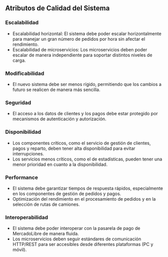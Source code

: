 ## Atributos de Calidad del Sistema

### Escalabilidad
* Escalabilidad horizontal: El sistema debe poder escalar horizontalmente para manejar un gran número de pedidos por hora sin afectar el rendimiento.
* Escalabilidad de microservicios: Los microservicios deben poder escalar de manera independiente para soportar distintos niveles de carga.

### Modificabilidad
* El nuevo sistema debe ser menos rígido, permitiendo que los cambios a futuro se realicen de manera más sencilla.

### Seguridad
* El acceso a los datos de clientes y los pagos debe estar protegido por mecanismos de autenticación y autorización.

### Disponibilidad
* Los componentes críticos, como el servicio de gestión de clientes, pagos y reparto, deben tener alta disponibilidad para evitar interrupciones.
* Los servicios menos críticos, como el de estadísticas, pueden tener una menor prioridad en cuanto a la disponibilidad.

### Performance
* El sistema debe garantizar tiempos de respuesta rápidos, especialmente en los componentes de gestión de pedidos y pagos.
* Optimización del rendimiento en el procesamiento de pedidos y en la selección de rutas de camiones.

### Interoperabilidad
* El sistema debe poder interoperar con la pasarela de pago de MercadoLibre de manera fluida.
* Los microservicios deben seguir estándares de comunicación HTTP/REST para ser accesibles desde diferentes plataformas (PC y móvil).
